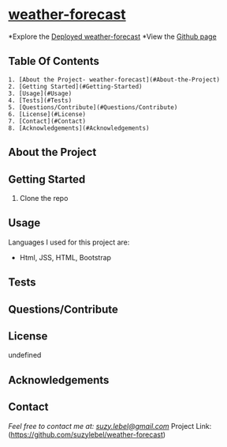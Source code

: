 # [weather-forecast]()
  
  *Explore the [Deployed weather-forecast](https://suzylebel.github.io/weather-forecast/)
  *View the [Github page](https://github.com/suzylebel/weather-forecast)

## Table Of Contents
    1. [About the Project- weather-forecast](#About-the-Project)
    2. [Getting Started](#Getting-Started)
    3. [Usage](#Usage)
    4. [Tests](#Tests)
    5. [Questions/Contribute](#Questions/Contribute) 
    6. [License](#License) 
    7. [Contact](#Contact)
    8. [Acknowledgements](#Acknowledgements)

## About the Project 

## Getting Started
  1. Clone the repo 

 

## Usage

Languages I used for this project are: 
  * Html, JSS, HTML, Bootstrap

## Tests
  
## Questions/Contribute 



## License

undefined


## Acknowledgements

## Contact
*Feel free to contact me at: suzy.lebel@gmail.com*
Project Link:(https://github.com/suzylebel/weather-forecast)

  
  
  
